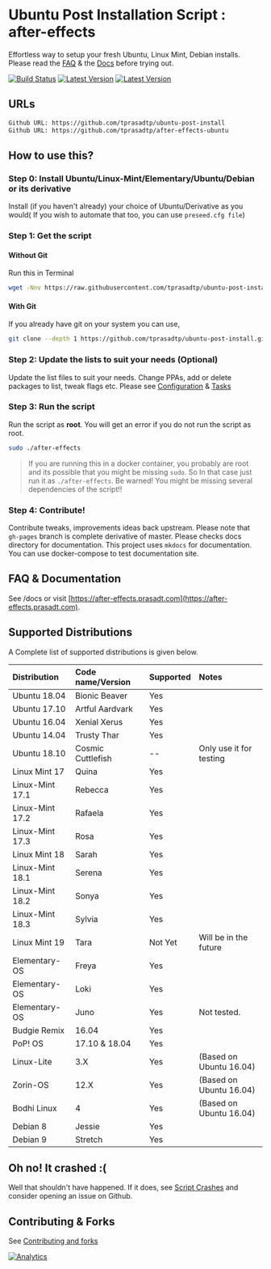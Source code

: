# Ubuntu Post Installation Script : after-effects

Effortless way to setup your fresh Ubuntu, Linux Mint, Debian installs. Please read the [FAQ](https://ae.prasadt.com/faq/dependencies/) & the [Docs](https://ae.prasadt.com/getting-started/)
before trying out.

[![Build Status](https://travis-ci.org/tprasadtp/ubuntu-post-install.svg?branch=master)](https://travis-ci.org/tprasadtp/ubuntu-post-install)
[![Latest Version](https://img.shields.io/badge/dynamic/json.svg?label=Version&style=flat&url=https://new-badges--ubuntu-post-install.netlify.com/cfg/version.json&query=config.script.number&prefix=v)](https://github.com/tprasadtp/ubuntu-post-install/)
[![Latest Version](https://img.shields.io/badge/dynamic/json.svg?label=Release&style=flat&url=https://new-badges--ubuntu-post-install.netlify.com/cfg/version.json&query=config.script.name&prefix=v)](https://github.com/tprasadtp/ubuntu-post-install/releases)


## URLs

```bash
Github URL: https://github.com/tprasadtp/ubuntu-post-install
Github URL: https://github.com/tprasadtp/after-effects-ubuntu
```

## How to use this?

### Step 0: Install Ubuntu/Linux-Mint/Elementary/Ubuntu/Debian or its derivative

Install (if you haven't already) your choice of Ubuntu/Derivative as you would( If you wish to automate that too, you can use `preseed.cfg file`)

### Step 1: Get the script

#### Without Git

Run this in Terminal

```sh
wget -Nnv https://raw.githubusercontent.com/tprasadtp/ubuntu-post-install/master/get-after-effects.sh -O - | bash
```

#### With Git

If you already have git on your system you can use,

```bash
git clone --depth 1 https://github.com/tprasadtp/ubuntu-post-install.git && cd ubuntu-post-install
```

### Step 2: Update the lists to suit your needs (Optional)

Update the list files to suit your needs. Change PPAs, add or delete packages to list, tweak flags etc.
Please see [Configuration](https://ae.prasadt.com/config/#package-lists) & [Tasks](https://ae.prasadt.com/tasks/#what-can-it-do)

### Step 3: Run the script

Run the script as **root**. You will get an error if you do not run the script as root.

```sh
sudo ./after-effects
```

> If you are running this in a docker container, you probably are root and its possible that you might be missing `sudo`. So In that case just run it as `./after-effects`. Be warned! You might be missing several dependencies of the script!!

### Step 4: Contribute!

Contribute tweaks, improvements ideas back upstream.
Please note that `gh-pages` branch is complete derivative of master. Please checks docs directory for documentation. This project uses `mkdocs` for documentation. You can use docker-compose to test documentation site.

## FAQ & Documentation

See /docs or visit [https://after-effects.prasadt.com](https://after-effects.prasadt.com).

## Supported Distributions

A Complete  list of supported distributions is given below.

Distribution     | Code name/Version |   Supported | Notes
:----------------|:------------------|-------------|:------
Ubuntu 18.04     | Bionic Beaver     | Yes         |
Ubuntu 17.10     | Artful Aardvark   | Yes         |
Ubuntu 16.04     | Xenial Xerus      | Yes         |
Ubuntu 14.04     | Trusty Thar       | Yes         |
Ubuntu 18.10     | Cosmic Cuttlefish | --          | Only use it for testing
Linux Mint 17    | Quina             | Yes         |
Linux-Mint 17.1  | Rebecca           | Yes         |
Linux-Mint 17.2  | Rafaela           | Yes         |
Linux-Mint 17.3  | Rosa              | Yes         |
Linux Mint 18    | Sarah             | Yes         |
Linux-Mint 18.1  | Serena            | Yes         |
Linux-Mint 18.2  | Sonya             | Yes         |
Linux-Mint 18.3  | Sylvia            | Yes         |
Linux Mint 19    | Tara              | Not Yet     | Will be in the future
Elementary-OS    | Freya             | Yes         |
Elementary-OS    | Loki              | Yes         |
Elementary-OS    | Juno              | Yes         | Not tested.   
Budgie Remix     | 16.04             | Yes         |
PoP! OS          | 17.10 & 18.04     | Yes         |
Linux-Lite       | 3.X               | Yes         | (Based on Ubuntu 16.04)
Zorin-OS         | 12.X              | Yes         | (Based on Ubuntu 16.04)
Bodhi Linux      | 4                 | Yes         | (Based on Ubuntu 16.04)
Debian 8         | Jessie            | Yes         |
Debian 9         | Stretch           | Yes         |

## Oh no! It crashed :(

Well that shouldn't have happened. If it does, see [Script Crashes](https://ae.prasadt.com/faq/crash/) and consider opening an issue on Github.

## Contributing & Forks

See [Contributing and forks](./.github/CONTRIBUTING)


[![Analytics](https://ga-beacon.prasadt.com/UA-101760811-3/github/ubuntu-post-install?flat)](https://prasadt.com/google-analytics-beacon)
